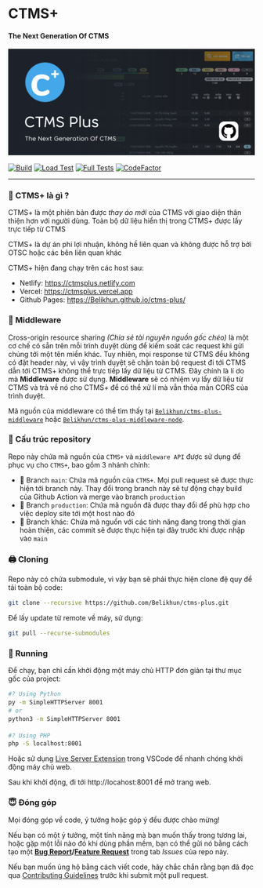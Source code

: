 # CTMS+
#### The Next Generation Of CTMS

![Header](/static/img/ctms-header.svg)

[![Build](https://img.shields.io/github/workflow/status/Belikhun/ctms-plus/%F0%9F%9A%80%20build%20and%20deploy?style=for-the-badge)](https://github.com/Belikhun/ctms-plus/actions/workflows/build.yml)
[![Load Test](https://img.shields.io/github/workflow/status/Belikhun/ctms-plus/%F0%9F%8D%A1%20page%20load%20test?label=%F0%9F%8D%A1%20page%20load%20test&style=for-the-badge)](https://github.com/Belikhun/ctms-plus/actions/workflows/load.yml)
[![Full Tests](https://img.shields.io/github/workflow/status/Belikhun/ctms-plus/%F0%9F%9A%80%20full%20tests%20(using%20test%20framework)?label=%F0%9F%9A%80%20full%20tests%20%28using%20test%20framework%29&style=for-the-badge)](https://github.com/Belikhun/ctms-plus/actions/workflows/tests.yml)
[![CodeFactor](https://www.codefactor.io/repository/github/Belikhun/ctms-plus/badge?style=for-the-badge)](https://www.codefactor.io/repository/github/Belikhun/ctms-plus)

---

### 🤔 CTMS+ là gì ?

CTMS+ là một phiên bản được *thay áo mới* của CTMS với giao diện thân thiện hơn với người dùng. Toàn bộ dữ liệu hiển thị trong CTMS+ được lấy trực tiếp từ CTMS

CTMS+ là dự án phi lợi nhuận, không hề liên quan và không được hỗ trợ bởi OTSC hoặc các bên liên quan khác

CTMS+ hiện đang chạy trên các host sau:
 * Netlify: https://ctmsplus.netlify.com
 * Vercel: https://ctmsplus.vercel.app
 * Github Pages: https://Belikhun.github.io/ctms-plus/

### 🚢 Middleware

Cross-origin resource sharing *(Chia sẻ tài nguyên nguồn gốc chéo)* là một cơ chế có sẵn trên mỗi trình duyệt dùng để kiếm soát các request khi gửi chúng tới một tên miền khác. Tuy nhiên, mọi response từ CTMS đều không có đặt header này, vì vậy trình duyệt sẽ chặn toàn bộ request đi tới CTMS dẫn tới CTMS+ không thể trực tiếp lấy dữ liệu từ CTMS. Đây chính là lí do mà **Middleware** được sử dụng. **Middleware** sẽ có nhiệm vụ lấy dữ liệu từ CTMS và trả về nó cho CTMS+ để có thể xử lí mà vẫn thỏa mãn CORS của trình duyệt.

Mã nguồn của middleware có thể tìm thấy tại [`Belikhun/ctms-plus-middleware`](https://github.com/Belikhun/ctms-plus-middleware) hoặc [`Belikhun/ctms-plus-middleware-node`](https://github.com/Belikhun/ctms-plus-middleware-node).

### 🧩 Cấu trúc repository

Repo này chứa mã nguồn của `CTMS+` và `middleware API` được sử dụng để phục vụ cho `CTMS+`, bao gồm 3 nhánh chính:

 + 🌿 Branch `main`: Chứa mã nguồn của `CTMS+`. Mọi pull request sẽ được thực hiện tới branch này. Thay đổi trong branch này sẽ tự động chạy build của Github Action và merge vào branch `production`
 + 🔮 Branch `production`: Chứa mã nguồn đã được thay đổi để phù hợp cho việc deploy site tới một host nào đó
 + 🌿 Branch khác: Chứa mã nguồn với các tính năng đang trong thời gian hoàn thiện, các commit sẽ được thực hiện tại đây trước khi được nhập vào `main`

### 🖨 Cloning

Repo này có chứa submodule, vì vậy bạn sẽ phải thực hiện clone đệ quy để tải toàn bộ code:

```bash
git clone --recursive https://github.com/Belikhun/ctms-plus.git
```

Để lấy update từ remote về máy, sử dụng:

```bash
git pull --recurse-submodules
```

### 🚀 Running

Để chạy, bạn chỉ cần khởi động một máy chủ HTTP đơn giản tại thư mục gốc của project:

```bash
#? Using Python
py -m SimpleHTTPServer 8001
# or
python3 -m SimpleHTTPServer 8001

#? Using PHP
php -S localhost:8001
```

Hoặc sử dụng [Live Server Extension](https://marketplace.visualstudio.com/items?itemName=ritwickdey.LiveServer) trong VSCode để nhanh chóng khởi động máy chủ web.

Sau khi khởi động, đi tới http://locahost:8001 để mở trang web.

### 😇 Đóng góp

Mọi đóng góp về code, ý tưởng hoặc góp ý đều được chào mừng!

Nếu bạn có một ý tưởng, một tính năng mà bạn muốn thấy trong tương lai, hoặc gặp một lỗi nào đó khi dùng phần mềm, bạn có thể gửi nó bằng cách tạo một **[Bug Report](https://github.com/Belikhun/ctms-plus/issues/new?labels=bug%2C+help+wanted&template=bug_report.md)/[Feature Request](https://github.com/Belikhun/ctms-plus/issues/new?labels=enhancement&template=feature_request.md)** trong tab *Issues* của repo này.

Nếu bạn muốn ủng hộ bằng cách viết code, hãy chắc chắn rằng bạn đã đọc qua [Contributing Guidelines](CONTRIBUTING.md) trước khi submit một pull request.